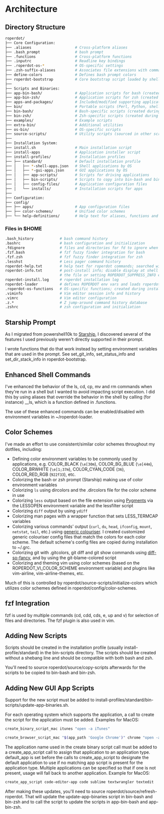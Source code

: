 # Architecture

## Directory Structure

```bash
roperdot/
├── Core Configuration:
├── .aliases                    # Cross-platform aliases
├── .bash_prompt                # bash prompt
├── .functions                  # Cross-platform functions
├── .inputrc                    # Readline key bindings
├── .roperdot-os-*              # OS-specific settings
├── .zsh-suffix-aliases         # Associates file extensions with commands in zsh
├── define-colors               # Defines bash prompt colors
├── roperdot-bootstrap          # Core bootstrap script loaded by shells
├── 
├── Scripts and Binaries:
├── app-bin-bash/               # Application scripts for bash (created during install)
├── app-bin-zsh/                # Application scripts for zsh (created during install)
├── apps-and-packages/          # Included/modified supporting applications
├── bin/                        # Portable scripts (Perl, Python, shell)
├── bin-bash/                   # Bash-specific scripts (created during install)
├── bin-zsh/                    # Zsh-specific scripts (created during install)
├── examples/                   # Example scripts
├── extra-bin/                  # Additional utilities
├── os-bin/                     # OS-specific scripts
├── source-scripts/             # Utility scripts (sourced in other scripts)
├── 
├── Installation System:
├── install.sh                  # Main installation script
├── install-apps                # Application installer script
├── install-profiles/           # Installation profiles
├── ├── standard/               # Default installation profile
├── │   ├── *-shell-apps.json   # Shell applications by OS
├── │   ├── *-gui-apps.json     # GUI applications by OS
├── │   ├── app-scripts/        # Scripts for driving applications
├── │   ├── bin-scripts/        # Scripts to copy into bin-bash and bin-zsh
├── │   ├── config-files/       # Application configuration files
├── │   └── installs/           # Installation scripts for apps
├── 
├── Configuration:
├── config/
├── ├── apps/                   # App configuration files
├── ├── color-schemes/          # Unified color schemes
├── └── help-definitions/       # Help text for aliases, functions and binaries
```

### Files in $HOME

```bash
.bash_history            # bash command history
.bashrc                  # bash configuration and initialization
.fdignore                # files and directories for fd to ignore when searching
.fzf.bash                # fzf fuzzy finder integration for bash
.fzf.zsh                 # fzf fuzzy finder integration for zsh
.lesshst                 # Less pager command history
roperdot-help.txt        # help text for roperdot commands; searched with help command
roperdot-info.txt        # post-install info; disable display at shell start by removing 
                         # the file or setting ROPERDOT_SUPPRESS_INFO env var to true
roperdot-install.log     # roperdot installation log
roperdot-loader          # defines ROPERDOT env vars and loads roperdot-bootstrap
.roperdot-os-functions   # OS-specific functions; created during installation
.viminfo                 # Vim editor session info and history
.vimrc                   # Vim editor configuration
.z.*                     # Z jump-around command history database
.zshrc                   # zsh configuration and initialiation
```

## Starship Prompt

As I migrated from powershell10k to [Starship](https://starship.rs/), I discovered several of the features I used previously weren't directly supported in their prompt.

I wrote functions that do that work instead by setting environment variables that are used in the prompt. See set_git_info, set_status_info and set_dir_stack_info in roperdot-bootstrap.

## Enhanced Shell Commands

I've enhanced the behavior of the ls, cd, cp, mv and rm commands when they're run in a shell but I wanted to avoid impacting script execution. I did this by using aliases that override the behavior in the shell by calling (for instance) __ls, which is a function defined in .functions.

The use of these enhanced commands can be enabled/disabled with environment variables in ~/roperdot-loader.

## Color Schemes

I've made an effort to use consistent/similar color schemes throughout my dotfiles, including:

- Defining color environment variables to be commonly used by applications, e.g. COLOR_BLACK (`\e[30m`), COLOR_BG_BLUE (`\e[44m`), COLOR_BRWHITE (`\e[1;37m`), COLOR_CYAN_CODE (`36`), COLOR_RED_RGB (`922f33`), etc.
- Colorizing the bash or zsh prompt (Starship) making use of color environment variables
- Colorizing `ls` using dircolors and the .dircolors file for the color scheme in use
- Colorizing `less` output based on the file extension using [Pygments](https://pygments.org/docs/cmdline/) via the LESSOPEN environment variable and the lessfilter script
- Colorizing `diff` output by using `ydiff`
- Colorizing man pages with a wrapper function that sets LESS_TERMCAP variables
- Colorizing various commands' output (`curl`, `du`, `head`, `ifconfig`, `mount`, `netstat`, `tail`, etc.) using [generic colouriser](https://github.com/garabik/grc). I created customized generic colouriser config files that match the colors for each color scheme. The default scheme's config files are copied during installation to ~/.grc.
- Colorizing git with .gitcolors, git diff and git show commands using [diff-so-fancy](https://github.com/so-fancy/diff-so-fancy), and by using the git-blame-colored script
- Colorizing and theming vim using color schemes (based on the ROPERDOT_VI_COLOR_SCHEME environment variable) and plugins like vim-airline, vim-airline-themes, etc.

Much of this is controlled by roperdot/source-scripts/initialize-colors which utilizes color schemes defined in roperdot/config/color-schemes.

## fzf Integration

fzf is used by multiple commands (cd, cdd, cds, e, up and v) for selection of files and directories. The fzf plugin is also used in vim.

## Adding New Scripts

Scripts should be created in the installation profile (usually install-profile/standard) in the bin-scripts directory. The scripts should be created without a shebang line and should be compatible with both bash and zsh.

You'll need to source roperdot/source/copy-scripts afterwards for the scripts to be copied to bin-bash and bin-zsh.

## Adding New GUI App Scripts

Support for the new script must be added to install-profiles/standard/bin-scripts/update-app-binaries.sh.

For each operating system which supports the application, a call to create the script for the application must be added. Examples for MacOS:

```bash
create_binary_script_mac itunes "open -a iTunes"

create_browser_script_mac "$(app_path 'Google Chrome')" chrome "open -a \"Google Chrome\""
```

The application name used in the create binary script call must be added to a create_app_script call to assign that application to an application type. default_app is set before the calls to create_app_script to designate the default application to use if no matching app script is present for the application type. Multiple applications can be specified so that if one is not present, usage will fall back to another application. Example for MacOS:

```bash
create_app_script code-editor-app code sublime textwrangler textedit
```

After making these updates, you'll need to source roperdot/source/refresh-roperdot. That will update the update-app-binaries script in bin-bash and bin-zsh and to call the script to update the scripts in app-bin-bash and app-bin-zsh.